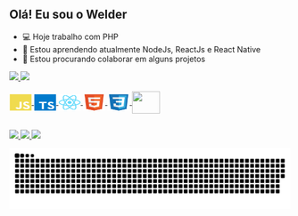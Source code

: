 ## Olá! Eu sou  o Welder

- 💻 Hoje trabalho com  PHP
- 🌱 Estou aprendendo atualmente NodeJs, ReactJs e React Native
- 💞️  Estou procurando colaborar em alguns projetos 

<div>
  <a href="https://github.com/welderfernandes">
  <img height="180em" src="https://github-readme-stats.vercel.app/api?username=welderfernandes&show_icons=true&theme=dracula&include_all_commits=true&count_private=true"/>
  <img height="180em" src="https://github-readme-stats.vercel.app/api/top-langs/?username=welderfernandes&layout=compact&langs_count=7&theme=dracula"/>
</div>
<div style="display: inline_block"><br>
  <img align="center"  height="30" width="40" src="https://raw.githubusercontent.com/devicons/devicon/master/icons/javascript/javascript-plain.svg">
  <img align="center"  height="30" width="40" src="https://raw.githubusercontent.com/devicons/devicon/master/icons/typescript/typescript-plain.svg">
  <img align="center"  height="30" width="40" src="https://raw.githubusercontent.com/devicons/devicon/master/icons/react/react-original.svg">
  <img align="center"  height="30" width="40" src="https://raw.githubusercontent.com/devicons/devicon/master/icons/html5/html5-original.svg">
  <img align="center"  height="30" width="40" src="https://raw.githubusercontent.com/devicons/devicon/master/icons/css3/css3-original.svg">
  <img align="center"  height="40" width="50" src="https://cdn.jsdelivr.net/gh/devicons/devicon/icons/php/php-plain.svg">
  
</div>

  
  ##
 
<div> 

  <a href="https://instagram.com/weldernfernandes" target="_blank">
    <img src="https://img.shields.io/badge/-Instagram-%23E4405F?style=for-the-badge&logo=instagram&logoColor=white" target="_blank">
  </a>

  
  <a href = "welderx3@gmail.com">
    <img src="https://img.shields.io/badge/-Gmail-%23333?style=for-the-badge&logo=gmail&logoColor=white" target="_blank">
  </a>
  
  <a href="https://www.linkedin.com/in/welder-n-fernandes/a" target="_blank">
    <img src="https://img.shields.io/badge/-LinkedIn-%230077B5?style=for-the-badge&logo=linkedin&logoColor=white" target="_blank">
  </a> 
 
  ![Snake animation](https://github.com/welderfernandes/welderfernandes/blob/output/github-contribution-grid-snake.svg)
 
</div>
